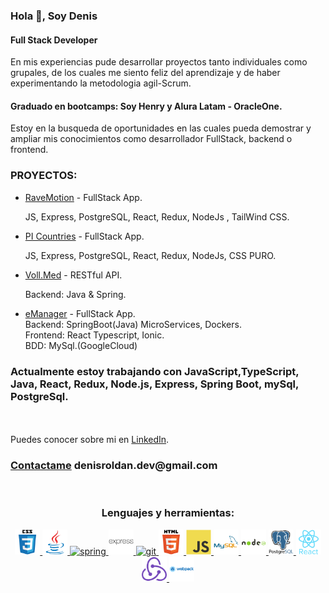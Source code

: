 
<h3 align="left">Hola 👋, Soy Denis</h3>
<h4 align="left">Full Stack Developer</h4>

  En mis experiencias pude desarrollar proyectos tanto individuales como grupales, de los cuales me siento feliz del aprendizaje y de haber experimentando la metodologia agil-Scrum.

<h4>Graduado en bootcamps: <b>Soy Henry</b> y <b>Alura Latam - OracleOne.</b></h4>

Estoy en la busqueda de oportunidades en las cuales pueda demostrar y ampliar mis conocimientos como desarrollador FullStack, backend o frontend.

<h3>PROYECTOS:</h3>

- [RaveMotion](https://github.com/denisrold/RaveMotion_back) - FullStack App.</br>
   <p>JS, Express, PostgreSQL, React, Redux, NodeJs , TailWind CSS. </p>
  
- [PI Countries](https://github.com/denisrold/PI_Countries) - FullStack App.</br>
   <p>JS, Express, PostgreSQL, React, Redux, NodeJs, CSS PURO. </p>
  
- [Voll.Med](https://github.com/denisrold/voll.med/tree/master/voll-med/api) - RESTful API.</br>
  <p>Backend: Java & Spring. </p>

- [eManager](https://github.com/denisrold/eManager-microservice) - FullStack App.</br>
  Backend: SpringBoot(Java) MicroServices, Dockers.</br>Frontend: React Typescript, Ionic.<br> BDD: MySql.(GoogleCloud)

<h3>Actualmente estoy trabajando con JavaScript,TypeScript, Java, React, Redux, Node.js, Express, Spring Boot, mySql, PostgreSql.</h3>

</br>
 </br>
 Puedes conocer sobre mi en <a href="https://www.linkedin.com/in/denisrold">LinkedIn</a>.
 <h3><a href="mailto:denisroldan.dev@gmail.com">Contactame</a> denisroldan.dev@gmail.com </h3>


<br/>

<h3 align="center">Lenguajes y herramientas:</h3>
<p align="center"> <a href="https://www.w3schools.com/css/" target="_blank" rel="noreferrer"> <img src="https://raw.githubusercontent.com/devicons/devicon/master/icons/css3/css3-original-wordmark.svg" alt="css3" width="40" height="40" /> </a><a href="https://www.java.com" target="_blank" rel="noreferrer"> <img src="https://raw.githubusercontent.com/devicons/devicon/master/icons/java/java-original.svg" alt="java" width="40" height="40"/> </a><a href="https://spring.io/" target="_blank" rel="noreferrer"> <img src="https://www.vectorlogo.zone/logos/springio/springio-icon.svg" alt="spring" width="40" height="40"/> </a> <a href="https://expressjs.com" target="_blank" rel="noreferrer"> <img src="https://raw.githubusercontent.com/devicons/devicon/master/icons/express/express-original-wordmark.svg" alt="express" width="40" height="40"/> </a> <a href="https://git-scm.com/" target="_blank" rel="noreferrer"> <img src="https://www.vectorlogo.zone/logos/git-scm/git-scm-icon.svg" alt="git" width="40" height="40"/> </a> <a href="https://www.w3.org/html/" target="_blank" rel="noreferrer"> <img src="https://raw.githubusercontent.com/devicons/devicon/master/icons/html5/html5-original-wordmark.svg" alt="html5" width="40" height="40"/> </a> <a href="https://developer.mozilla.org/en-US/docs/Web/JavaScript" target="_blank" rel="noreferrer"> <img src="https://raw.githubusercontent.com/devicons/devicon/master/icons/javascript/javascript-original.svg" alt="javascript" width="40" height="40"/> </a> <a href="https://www.mysql.com/" target="_blank" rel="noreferrer"> <img src="https://raw.githubusercontent.com/devicons/devicon/master/icons/mysql/mysql-original-wordmark.svg" alt="mysql" width="40" height="40"/> </a> <a href="https://nodejs.org" target="_blank" rel="noreferrer"> <img src="https://raw.githubusercontent.com/devicons/devicon/master/icons/nodejs/nodejs-original-wordmark.svg" alt="nodejs" width="40" height="40"/> </a> <a href="https://www.postgresql.org" target="_blank" rel="noreferrer"> <img src="https://raw.githubusercontent.com/devicons/devicon/master/icons/postgresql/postgresql-original-wordmark.svg" alt="postgresql" width="40" height="40"/> </a>  <a href="https://reactjs.org/" target="_blank" rel="noreferrer"> <img src="https://raw.githubusercontent.com/devicons/devicon/master/icons/react/react-original-wordmark.svg" alt="react" width="40" height="40"/> </a> <a href="https://redux.js.org" target="_blank" rel="noreferrer"> <img src="https://raw.githubusercontent.com/devicons/devicon/master/icons/redux/redux-original.svg" alt="redux" width="40" height="40"/> </a> <a href="https://webpack.js.org" target="_blank" rel="noreferrer"> <img src="https://raw.githubusercontent.com/devicons/devicon/d00d0969292a6569d45b06d3f350f463a0107b0d/icons/webpack/webpack-original-wordmark.svg" alt="webpack" width="40" height="40"/> </a> </p>

